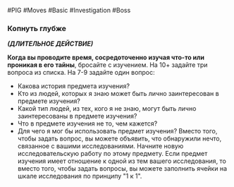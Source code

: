 #PIG #Moves #Basic #Investigation #Boss 
### Копнуть глубже 
***(ДЛИТЕЛЬНОЕ ДЕЙСТВИЕ)***

**Когда вы проводите время, сосредоточенно изучая что-то или проникая в его тайны**, бросайте с изучением. На 10+ задайте три вопроса из списка. На 7-9 задайте один вопрос:
* Какова история предмета изучения?
* Кто из людей, которых я знаю может быть лично заинтересован в предмете изучения?
* Какой тип людей, из тех, кого я не знаю, могут быть лично заинтересованы в предмете изучения?
* Что в предмете изучения не то, чем кажется?
* Для чего я мог бы использовать предмет изучения?
Вместо того, чтобы задать вопрос, вы можете объявить, что обнаружили нечто, связанное с вашими исследованиями. Начните новую исследовательскую работу по этому предмету.
Если предмет изучения имеет отношение к одной из тем вашего исследования, то вместо того, чтобы задать вопросы, вы можете заполнить ячейки на шкале исследования по принципу "1 к 1".